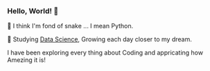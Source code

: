 ### Hello, World! 👋

<!--  🔭 I’m currently working on ...--> 
<!-- 🌱 I’m currently learning ...-->
🔭 I think I'm fond of snake ... I mean Python.<br>
<!-- 👯 I’m looking to collaborate on ...-->
🌱 Studying [Data Science](https://www.almabetter.com/bytes), Growing each day closer to my dream.<br>
<!-- 🤔 I’m looking for help with ...-->
I have been exploring every thing about Coding and appricating how Amezing it is!
<!-- 💬 Ask me about ...-->
<!--- 📫 How to reach me: ...-->
<!--- 😄 Pronouns: ...-->
<!-- ⚡ Fun fact: ...-->
